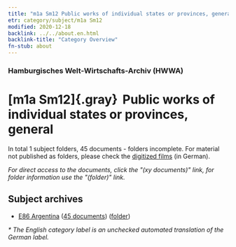 ```yaml
---
title: "m1a Sm12 Public works of individual states or provinces, general"
etr: category/subject/m1a Sm12
modified: 2020-12-18
backlink: ../../about.en.html
backlink-title: "Category Overview"
fn-stub: about
---
```


### Hamburgisches Welt-Wirtschafts-Archiv (HWWA)
# [m1a Sm12]{.gray}&#8201; Public works of individual states or provinces, general&#160; 





In total 1 subject folders, 45 documents - folders incomplete.
For material not published as folders, please check the [digitized films](/film/h1_sh) (in German).

_For direct access to the documents, click the "(xy documents)" link, for folder information use the "(folder)" link._

## Subject archives


- [E86 Argentina](../../../geo/about.en.html#E86) (<a href="https://dfg-viewer.de/show/?tx_dlf[id]=https://pm20.zbw.eu/mets/sh/1416xx/141692/1448xx/144849/public.mets.en.xml" target="_blank">45 documents</a>) ([folder](http://purl.org/pressemappe20/folder/sh/141692,144849))


_* The English category label is an unchecked automated translation of the German label._

